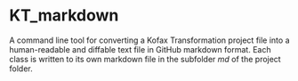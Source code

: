 # KT_markdown
A command line tool for converting a Kofax Transformation project file into a human-readable and diffable text file in GitHub markdown format.
Each class is written to its own markdown file in the subfolder *md* of the project folder.
